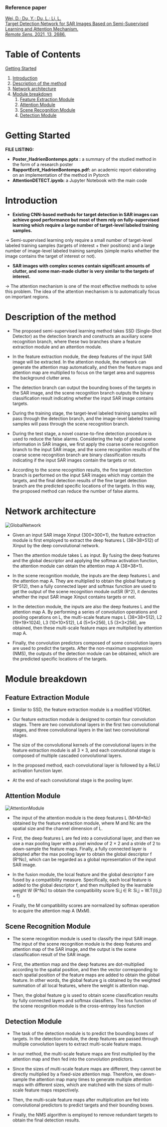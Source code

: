 ### Reference paper

[Wei, D.; Du, Y.; Du, L.; Li, L.   
Target Detection Network for SAR Images Based on Semi-Supervised Learning and Attention Mechanism.  
*Remote Sens.* 2021, 13, 2686.](https://www.mdpi.com/2072-4292/13/14/2686)

# Table of Contents
[Getting Started](#getting-started)

<ol>
  <li><a href="#introduction">Introduction</a></li>
  <li><a href="#description-of-the-method">Description of the method</a></li>
  <li><a href="#network-architecture">Network architecture</a></li>
  <li>
    <a href="#module-breakdown">Module breakdown</a>
    <ol>
      <li><a href="#feature-extraction-module">Feature Extraction Module</a></li>
      <li><a href="#attention-module">Attention Module</a></li>
      <li><a href="#scene-recognition-module">Scene Recognition Module</a></li>
      <li><a href="#detection-module">Detection Module</a></li>
    </ol>
  </li>
</ol>

# Getting Started
**FILE LISTING:**
- **Poster_HadrienBontemps.pptx :** a summary of the studied method in the form of a research poster
- **RapportEcrit_HadrienBontemps.pdf:** an academic report elaborating on an implementation of the method in Pytorch
- **AttentionDETECT.ipynb:** a Jupyter Notebook with the main code


# Introduction

* **Existing CNN-based methods for target detection in SAR images can achieve good performance but most of them rely on fully-supervised learning which require a large number of target-level labeled training samples.**

&rarr; Semi-supervised learning only require a small number of target-level labeled training samples (targets of interest + their positions) and a large number of image-level labeled training samples (simple marks whether the image contains the target of interest or not).

* **SAR images with complex scenes contain significant amounts of clutter, and some man-made clutter is very similar to the targets of interest.**

&rarr; The attention mechanism is one of the most effective methods to solve this problem. The idea of the attention mechanism is to automatically focus on important regions.



# Description of the method

* The proposed semi-supervised learning method takes SSD (Single-Shot Detector) as the detection branch and constructs an auxiliary scene recognition branch, where these two branches share a feature extraction module and an attention module.

* In the feature extraction module, the deep features of the input SAR image will be extracted. In the attention module, the network can generate the attention map automatically, and then the feature maps and attention map are multiplied to focus on the target area and suppress the background clutter area. 

* The detection branch can output the bounding boxes of the targets in the SAR image, and the scene recognition branch outputs the binary classification result indicating whether the input SAR image contains targets. 

* During the training stage, the target-level labeled training samples will pass through the detection branch, and the image-level labeled training samples will pass through the scene recognition branch. 

* During the test stage, a novel coarse-to-fine detection procedure is used to reduce the false alarms. Considering the help of global scene information in SAR images, we first apply the coarse scene recognition branch to the input SAR image, and the scene recognition results of the coarse scene recognition branch are binary classification results indicating if the input SAR images contain the targets or not.

* According to the scene recognition results, the fine target detection branch is performed on the input SAR images which may contain the targets, and the final detection results of the fine target detection branch are the predicted specific locations of the targets. In this way, the proposed method can reduce the number of false alarms.



# Network architecture

![GlobalNetwork](https://www.mdpi.com/remotesensing/remotesensing-13-02686/article_deploy/html/images/remotesensing-13-02686-g001.png)

* Given an input SAR image Xinput (300×300×1), the feature extraction module is first employed to extract the deep features L (38×38×512) of Xinput by the deep convolutional network. 

* Then the attention module takes L as input. By fusing the deep features and the global descriptor and applying the softmax activation function, the attention module can obtain the attention map A (38×38×1). 

* In the scene recognition module, the inputs are the deep features L and the attention map A. They are multiplied to obtain the global feature g (R^512), then a fully connected layer and softmax function are used to get the output of the scene recognition module outSR (R^2), it denotes whether the input SAR image Xinput contains targets or not. 

* In the detection module, the inputs are also the deep features L and the attention map A. By performing a series of convolution operations and pooling operations on L, the multi-scale feature maps L (38×38×512), L2 (19×19×1024), L3 (10×10×512), L4 (5×5×256), L5 (3×3×256), are obtained, then these multi-scale feature maps are multiplied by attention map A. 

* Finally, the convolution predictors composed of some convolution layers are used to predict the targets. After the non-maximum suppression (NMS), the outputs of the detection module can be obtained, which are the predicted specific locations of the targets.



# Module breakdown
## Feature Extraction Module

* Similar to SSD, the feature extraction module is a modified VGGNet. 

* Our feature extraction module is designed to contain four convolution stages. There are two convolutional layers in the first two convolutional stages, and three convolutional layers in the last two convolutional stages.

* The size of the convolutional kernels of the convolutional layers in the feature extraction module is all 3 × 3, and each convolutional stage is composed of multiple cascaded convolutional layers. 

* In the proposed method, each convolutional layer is followed by a ReLU activation function layer.

* At the end of each convolutional stage is the pooling layer.


## Attention Module
![AttentionModule](https://www.mdpi.com/remotesensing/remotesensing-13-02686/article_deploy/html/images/remotesensing-13-02686-g002.png)

* The input of the attention module is the deep features L (M×M×Nc) obtained by the feature extraction module, where M and Nc are the spatial size and the channel dimension of L. 

* First, the deep features L are fed into a convolutional layer, and then we use a max pooling layer with a pixel window of 2 × 2 and a stride of 2 to down-sample the feature maps. Finally, a fully connected layer is adopted after the max pooling layer to obtain the global descriptor f (R^Nc), which can be regarded as a global representation of the input SAR image. 

* In the fusion module, the local feature and the global descriptor f are fused by a compatibility measure. Specifically, each local feature is added to the global descriptor f, and then multiplied by the learnable weight W (R^Nc) to obtain the compatibility score Si,j ∈ R: Si,j = W.T(l(i,j) + f)

* Finally, the M compatibility scores are normalized by softmax operation to acquire the attention map A (MxM).


## Scene Recognition Module

* The scene recognition module is used to classify the input SAR image. The input of the scene recognition module is the deep features and attention map of the SAR image, and the output is the scene classification result of the SAR image.

* First, the attention map and the deep features are dot-multiplied according to the spatial position, and then the vector corresponding to each spatial position of the feature maps are added to obtain the global feature. In other words, the global feature g is obtained by the weighted summation of all local features, where the weight is attention map. 

* Then, the global feature g is used to obtain scene classification results by fully connected layers and softmax classifiers. The loss function of the scene recognition module is the cross-entropy loss function


## Detection Module

* The task of the detection module is to predict the bounding boxes of targets. In the detection module, the deep features are passed through multiple convolution layers to extract multi-scale feature maps. 

* In our method, the multi-scale feature maps are first multiplied by the attention map and then fed into the convolution predictors. 

* Since the sizes of multi-scale feature maps are different, they cannot be directly multiplied by a fixed-size attention map. Therefore, we down-sample the attention map many times to generate multiple attention maps with different sizes, which are matched with the sizes of multi-scale feature maps respectively. 

* Then, the multi-scale feature maps after multiplication are fed into convolutional predictors to predict targets and their bounding boxes. 

* Finally, the NMS algorithm is employed to remove redundant targets to obtain the final detection results.
